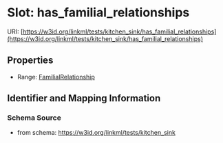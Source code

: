 # Slot: has_familial_relationships

URI: [https://w3id.org/linkml/tests/kitchen_sink/has_familial_relationships](https://w3id.org/linkml/tests/kitchen_sink/has_familial_relationships)



<!-- no inheritance hierarchy -->


## Properties

 * Range: [FamilialRelationship](FamilialRelationship.md)



## Identifier and Mapping Information







### Schema Source


* from schema: https://w3id.org/linkml/tests/kitchen_sink



